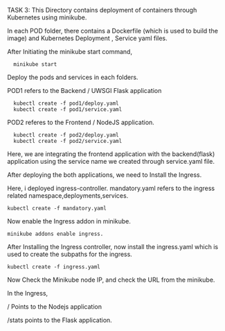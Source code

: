 TASK 3:
This Directory contains deployment of containers through Kubernetes using minikube.

In each POD folder, there contains a Dockerfile (which is used to build the image) and Kubernetes Deployment , Service yaml files.

After Initiating the minikube start command,

      minikube start

Deploy the pods and services in each folders.

POD1 refers to the Backend / UWSGI Flask application

      kubectl create -f pod1/deploy.yaml
      kubectl create -f pod1/service.yaml

POD2 referes to the Frontend / NodeJS application.

      kubectl create -f pod2/deploy.yaml
      kubectl create -f pod2/service.yaml

Here, we are integrating the frontend application with the backend(flask) application using the service name we created through service.yaml file.

After deploying the both applications, we need to Install the Ingress.

Here, i deployed ingress-controller.
mandatory.yaml refers to the ingress related namespace,deployments,services.

    kubectl create -f mandatory.yaml

Now enable the Ingress addon in minikube.

    minikube addons enable ingress.


After Installing the Ingress controller, now install the ingress.yaml which is used to create the subpaths for the ingress.

    kubectl create -f ingress.yaml
    
Now Check the Minikube node IP, and check the URL from the minikube.

In the Ingress,

/  Points to the Nodejs application 

/stats points to the Flask application.





